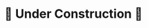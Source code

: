 # :construction: Under Construction :construction:

<!--

# 03 Exercises: Object Oriented Programming in JS

## 1.



<blockquote>
<details>
<summary>Display hints...</summary>
<p></p>
<details>
<summary>Display solution...</summary>

```js

```

</details>
</details>
</blockquote>

<sub><sup>_Exercise XX are created by Marijn Haverbeke, [Eloquent JavaScript](https://eloquentjavascript.net/). Licensed under [CC BY-NC 3.0](https://creativecommons.org/licenses/by-nc/3.0/)_<sup><sub>

-->
